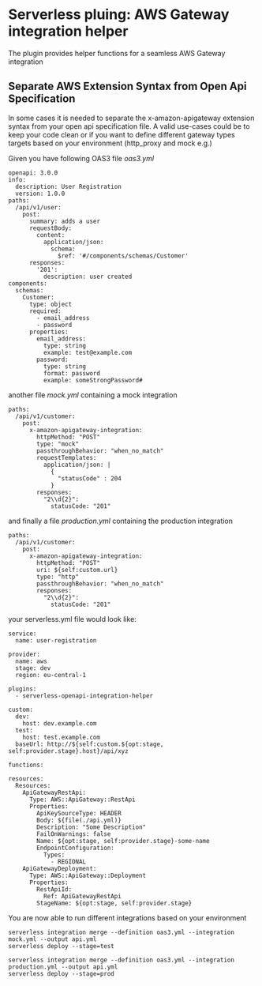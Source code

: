 # Serverless pluing: AWS Gateway integration helper

The plugin provides helper functions for a seamless AWS Gateway integration

## Separate AWS Extension Syntax from Open Api Specification
In some cases it is needed to separate the x-amazon-apigateway extension syntax from your open api specification file. 
A valid use-cases could be to keep your code clean or if you want to define different gateway types targets based on your environment (http_proxy and mock e.g.)

Given you have following OAS3 file *oas3.yml*
```
openapi: 3.0.0
info:
  description: User Registration
  version: 1.0.0
paths:
  /api/v1/user:
    post:
      summary: adds a user
      requestBody:
        content:
          application/json:
            schema:
              $ref: '#/components/schemas/Customer'
      responses:
        '201':
          description: user created
components:
  schemas:
    Customer:
      type: object
      required:
        - email_address
        - password
      properties:
        email_address:
          type: string
          example: test@example.com
        password:
          type: string
          format: password
          example: someStrongPassword#
```

another file *mock.yml* containing a mock integration

```
paths:
  /api/v1/customer:
    post:
      x-amazon-apigateway-integration:
        httpMethod: "POST"
        type: "mock"
        passthroughBehavior: "when_no_match"
        requestTemplates:
          application/json: |
            {
              "statusCode" : 204
            }
        responses:
          "2\\d{2}":
            statusCode: "201"

```

and finally a file *production.yml* containing the production integration

```
paths:
  /api/v1/customer:
    post:
      x-amazon-apigateway-integration:
        httpMethod: "POST"
        uri: ${self:custom.url}
        type: "http"
        passthroughBehavior: "when_no_match"
        responses:
          "2\\d{2}":
            statusCode: "201"

```

your serverless.yml file would look like:

```
service:
  name: user-registration

provider:
  name: aws
  stage: dev
  region: eu-central-1

plugins:
  - serverless-openapi-integration-helper

custom:
  dev:
    host: dev.example.com
  test:
    host: test.example.com
  baseUrl: http://${self:custom.${opt:stage, self:provider.stage}.host}/api/xyz

functions:

resources:
  Resources:
    ApiGatewayRestApi:
      Type: AWS::ApiGateway::RestApi
      Properties:
        ApiKeySourceType: HEADER
        Body: ${file(./api.yml)}
        Description: "Some Description"
        FailOnWarnings: false
        Name: ${opt:stage, self:provider.stage}-some-name
        EndpointConfiguration:
          Types:
            - REGIONAL
    ApiGatewayDeployment:
      Type: AWS::ApiGateway::Deployment
      Properties:
        RestApiId:
          Ref: ApiGatewayRestApi
        StageName: ${opt:stage, self:provider.stage}
```

You are now able to run different integrations based on your environment

```
serverless integration merge --definition oas3.yml --integration mock.yml --output api.yml
serverless deploy --stage=test
```

```
serverless integration merge --definition oas3.yml --integration production.yml --output api.yml
serverless deploy --stage=prod
```

